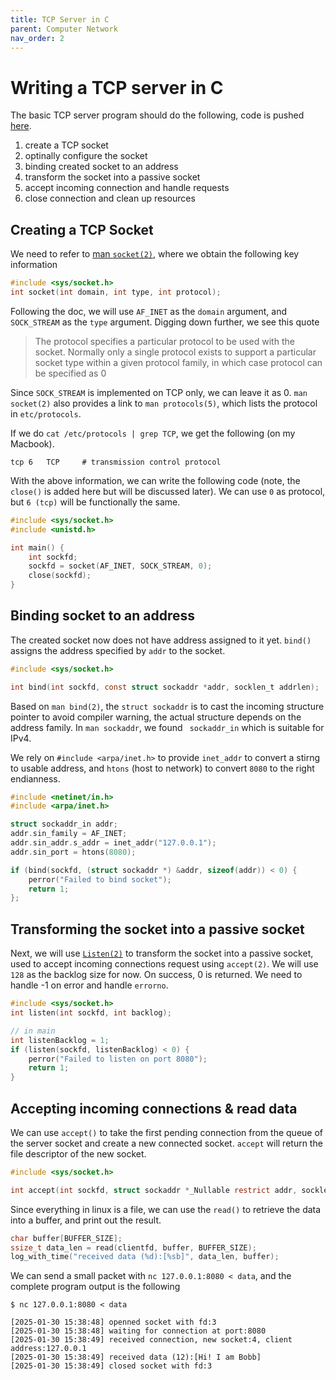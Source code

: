 ```yaml
---
title: TCP Server in C
parent: Computer Network
nav_order: 2
---
```

# Writing a TCP server in C
The basic TCP server program should do the following, code is pushed [here](https://github.com/isbobby/sockets-programming/blob/main/c/server.c).

1. create a TCP socket
2. optinally configure the socket 
3. binding created socket to an address
4. transform the socket into a passive socket 
5. accept incoming connection and handle requests
6. close connection and clean up resources

## Creating a TCP Socket
We need to refer to [man `socket(2)`](https://man7.org/linux/man-pages/man2/socket.2.html), where we obtain the following key information
```c
#include <sys/socket.h>
int socket(int domain, int type, int protocol);
```

Following the doc, we will use `AF_INET` as the `domain` argument, and `SOCK_STREAM` as the `type` argument. Digging down further, we see this quote

>  The protocol specifies a particular protocol to be used with the socket. Normally only a single protocol exists to support a particular socket type within a given protocol family, in which case protocol can be specified as 0

Since `SOCK_STREAM` is implemented on TCP only, we can leave it as 0. `man socket(2)` also provides a link to `man protocols(5)`, which lists the protocol in `etc/protocols`.

If we do `cat /etc/protocols | grep TCP`, we get the following (on my Macbook).
```
tcp	6	TCP		# transmission control protocol
```

With the above information, we can write the following code (note, the `close()` is added here but will be discussed later). We can use `0` as protocol, but `6 (tcp)` will be functionally the same.
```c
#include <sys/socket.h>
#include <unistd.h>

int main() {
    int sockfd;
    sockfd = socket(AF_INET, SOCK_STREAM, 0);
    close(sockfd);
}
```
## Binding socket to an address
The created socket now does not have address assigned to it yet. `bind()` assigns the address specified by `addr` to the socket. 

```c
#include <sys/socket.h>

int bind(int sockfd, const struct sockaddr *addr, socklen_t addrlen);
```

Based on `man bind(2)`, the `struct sockaddr` is to cast the incoming structure pointer to avoid compiler warning, the actual structure depends on the address family. In `man sockaddr`, we found ` sockaddr_in` which is suitable for IPv4.

We rely on `#include <arpa/inet.h>` to provide `inet_addr` to convert a stirng to usable address, and `htons` (host to network) to convert `8080` to the right endianness.

```c
#include <netinet/in.h>
#include <arpa/inet.h>

struct sockaddr_in addr;
addr.sin_family = AF_INET;
addr.sin_addr.s_addr = inet_addr("127.0.0.1");
addr.sin_port = htons(8080); 

if (bind(sockfd, (struct sockaddr *) &addr, sizeof(addr)) < 0) {
    perror("Failed to bind socket");
    return 1;
};
```

## Transforming the socket into a passive socket
Next, we will use [`Listen(2)`](https://man7.org/linux/man-pages/man2/listen.2.html) to transform the socket into a passive socket, used to accept incoming connections request using `accept(2)`. We will use `128` as the backlog size for now. On success, 0 is returned. We need to handle -1 on error and handle `errorno`.

```c
#include <sys/socket.h>
int listen(int sockfd, int backlog);

// in main
int listenBacklog = 1;
if (listen(sockfd, listenBacklog) < 0) {
    perror("Failed to listen on port 8080");
    return 1;
}
```

## Accepting incoming connections & read data
We can use `accept()` to take the first pending connection from the queue of the server socket and create a new connected socket. `accept` will return the file descriptor of the new socket.

```c
#include <sys/socket.h>

int accept(int sockfd, struct sockaddr *_Nullable restrict addr, socklen_t *_Nullable restrict addrlen);
```

Since everything in linux is a file, we can use the `read()` to retrieve the data into a buffer, and print out the result.

```c
char buffer[BUFFER_SIZE];
ssize_t data_len = read(clientfd, buffer, BUFFER_SIZE);
log_with_time("received data (%d):[%sb]", data_len, buffer);
```

We can send a small packet with `nc 127.0.0.1:8080 < data`, and the complete program output is the following
```
$ nc 127.0.0.1:8080 < data

[2025-01-30 15:38:48] openned socket with fd:3
[2025-01-30 15:38:48] waiting for connection at port:8080
[2025-01-30 15:38:49] received connection, new socket:4, client address:127.0.0.1
[2025-01-30 15:38:49] received data (12):[Hi! I am Bobb]
[2025-01-30 15:38:49] closed socket with fd:3
```

